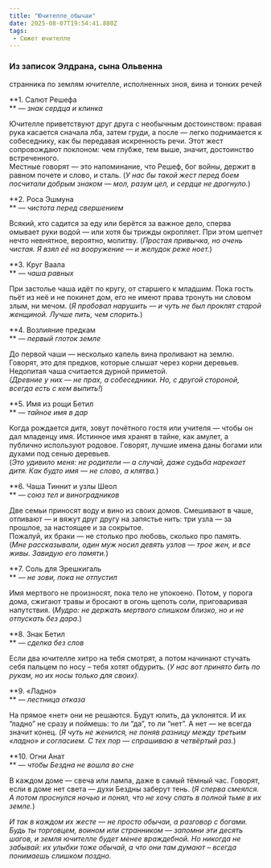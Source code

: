 ```yaml
---
title: "Ючителле_обычаи"
date: 2025-08-07T19:54:41.880Z
tags:
 - Сюжет ючителле
---
```


### **Из записок Элдрана, сына Ольвенна**

странника по землям ючителле, исполненных зноя, вина и тонких речей

**1. Салют Решефа  
** *— знак сердца и клинка*

Ючителле приветствуют друг друга с необычным достоинством: правая рука
касается сначала лба, затем груди, а после — легко поднимается к
собеседнику, как бы передавая искренность речи. Этот жест сопровождают
поклоном: чем глубже, тем выше, значит, достоинство встреченного.  
Местные говорят — это напоминание, что Решеф, бог войны, держит в равном
почете и слово, и сталь. (*У нас бы такой жест перед боем посчитали
добрым знаком — мол, разум цел, и сердце не дрогнуло.*)

**2. Роса Эшмуна  
** *— чистота перед свершением*

Всякий, кто садится за еду или берётся за важное дело, сперва омывает
руки водой — или хотя бы трижды окропляет. При этом шепчет нечто
невнятное, вероятно, молитву. (*Простая привычка, но очень чистая. Я
взял её на вооружение — и желудок реже ноет.*)

**3. Круг Ваала  
** *— чаша равных*

При застолье чаша идёт по кругу, от старшего к младшим. Пока гость пьёт
из неё и не покинет дом, его не имеют права тронуть ни словом злым, ни
мечом. (*Я пробовал нарушить — и чуть не был проклят старой женщиной.
Лучше пить, чем спорить.*)

**4. Возлияние предкам  
** *— первый глоток земле*

До первой чаши — несколько капель вина проливают на землю. Говорят, это
для предков, которые слышат через корни деревьев. Недопитая чаша
считается дурной приметой.  
*(Древние у них — не прах, а собеседники. Но, с другой стороной, всегда
есть с кем выпить!*)

**5. Имя из рощи Бетил  
** *— тайное имя в дар*

Когда рождается дитя, зовут почётного гостя или учителя — чтобы он дал
младенцу имя. Истинное имя хранят в тайне, как амулет, а публично
используют родовое. Говорят, лучшие имена даны богами или духами под
сенью деревьев.  
(*Это удивило меня: не родители — а случай, даже судьба нарекает дитя.
Как будто имя — не слово, а клятва.*)

**6. Чаша Тиннит и узлы Шеол  
** *— союз тел и виноградников*

Две семьи приносят воду и вино из своих домов. Смешивают в чаше,
отпивают — и вяжут друг другу на запястье нить: три узла — за прошлое,
за настоящее и за сокрытое.  
Пожалуй, их браки — не столько про любовь, сколько про память.  
(*Мне рассказывали, один муж носил девять узлов — трое жен, и все живы.
Завидую его памяти.*)

**7. Соль для Эрешкигаль  
** *— не зови, пока не отпустил*

Имя мертвого не произносят, пока тело не упокоено. Потом, у порога дома,
сжигают травы и бросают в огонь щепоть соли, приговаривая напутствия.
(*Мудро: не держать мертвого слишком близко, но и не отпускать без
дара.*)

**8. Знак Бетил  
** *— сделка без слов*

Если два ючителле хитро на тебя смотрят, а потом начинают стучать себя
пальцем по носу – тебя хотят обдурить. (*У нас вот принято бить по
рукам, но их носы только для своих).*

**9. «Ладно»  
** *— лестница отказа*

На прямое «нет» они не решаются. Будут юлить, да уклонятся. И их “ладно”
не сразу и поймешь: то ли “да”, то ли “нет”. А нет — не всегда значит
конец. (*Я чуть не женился, не поняв разницу между третьим «ладно» и
согласием. С тех пор — спрашиваю в четвёртый раз.*)

**10. Огни Анат  
** *— чтобы Бездна не вошла во сне*

В каждом доме — свеча или лампа, даже в самый тёмный час. Говорят, если
в доме нет света — духи Бездны заберут тень. (*Я сперва смеялся. А потом
проснулся ночью и понял, что не хочу спать в полной тьме в их земле.*)

*И так в каждом их жесте — не просто обычаи, а разговор с богами. Будь
ты торговцем, воином или странником — запомни эти десять шагов, и земля
ючителле будет менее враждебной. Но никогда не забывай: их улыбки тоже
обычай, а что они там думают – всегда понимаешь слишком поздно.*
